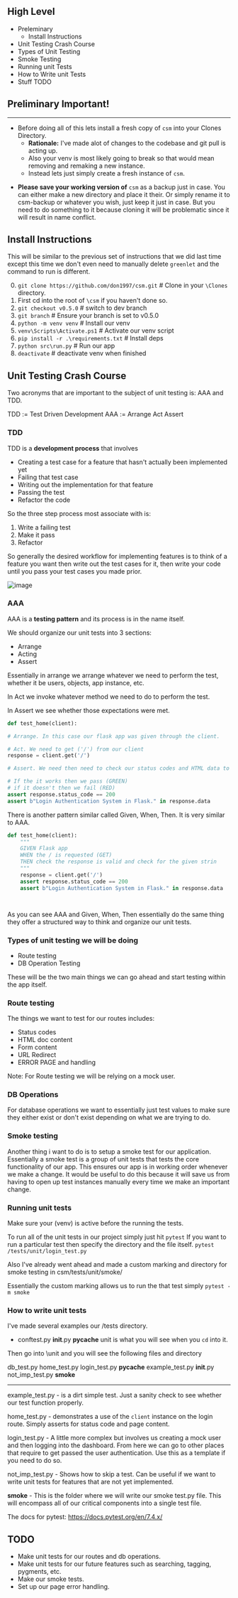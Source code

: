 ## High Level 

* Preleminary
	* Install Instructions
* Unit Testing Crash Course
* Types of Unit Testing
* Smoke Testing
* Running unit Tests
* How to Write unit Tests 
* Stuff TODO
## Preliminary Important!

---

- Before doing all of this lets install a fresh copy of `csm` into your Clones Directory.
	*  **Rationale:** I've made alot of changes to the codebase and git pull is acting up.
	* Also your venv is most likely going to break so that would mean removing and remaking a new instance.
	* Instead lets just simply create a fresh instance of `csm`.
* **Please save your working version of**  `csm`  as a backup just in case. You can either make a new directory and place it their. Or simply rename it to csm-backup or whatever you wish, just keep it just in case. But you need to do something to it because cloning it will be problematic since it will result in name conflict.

## Install Instructions

This will be similar to the previous set of instructions that we did last time except this time we don't even need to manually delete `greenlet` and the command to run is different.

0. `git clone https://github.com/don1997/csm.git` # Clone in your `\Clones` directory.
1. First cd into the root of `\csm` if you haven't done so.
2. `git checkout v0.5.0` # switch to dev branch
3. `git branch` # Ensure your branch is set to v0.5.0
4. `python -m venv venv` # Install our venv
5. `venv\Scripts\Activate.ps1` # Activate our venv script
6. `pip install -r .\requirements.txt` # Install deps
7. `python src\run.py`  # Run our app
8. `deactivate`  # deactivate venv when finished

## Unit Testing Crash Course

Two acronyms that are important to the subject of unit testing is: AAA and TDD.

TDD := Test Driven Development
AAA := Arrange Act Assert

### TDD
TDD is a **development process** that involves 
*  Creating a test case for a feature that hasn't actually been implemented yet
*  Failing that test case 
*  Writing out the implementation for that feature
* Passing the test
* Refactor the code 

So the three step process most associate with is:
1. Write a failing test
2. Make it pass
3. Refactor

So generally the desired workflow for implementing features is to think of a feature you want then write out the test cases for it, then write your code until you pass your test cases you made prior. 



![image](tdd.jpg)

### AAA

AAA is a **testing pattern** and its process is in the name itself. 

We should organize our unit tests into 3 sections:
* Arrange
* Acting 
* Assert

Essentially in arrange we arrange whatever we need to perform the test, whether it be users, objects, app instance,  etc.

In Act we invoke whatever method we need to do to perform the test.

In Assert we see whether those expectations were met.

```python
def test_home(client):

# Arrange. In this case our flask app was given through the client.

# Act. We need to get ('/') from our client
response = client.get('/')

# Assert. We need then need to check our status codes and HTML data to see if they line up with our expectation.

# If the it works then we pass (GREEN)
# if it doesn't then we fail (RED)
assert response.status_code == 200
assert b"Login Authentication System in Flask." in response.data
```


There is another pattern similar called Given, When, Then. It is very similar to AAA.
```python
def test_home(client):
    """
    GIVEN Flask app
    WHEN the / is requested (GET) 
    THEN check the response is valid and check for the given strin
    """
    response = client.get('/')
    assert response.status_code == 200
    assert b"Login Authentication System in Flask." in response.data




```

As you can see AAA and Given, When, Then essentially do the same thing they offer a structured way to think and organize our unit tests. 

### Types of unit testing we will be doing
* Route testing
* DB Operation Testing


These will be the two main things we can go ahead and start testing within the app itself.

### Route testing
The things we want to test for our routes includes:
* Status codes
* HTML doc content
* Form content
* URL Redirect
* ERROR PAGE and handling

Note: For Route testing we will be relying on a mock user.
### DB Operations
For database operations we want to essentially just test values to make sure they either exist or don't exist depending on what we are trying to do. 

### Smoke testing

Another thing i want to do is to setup a smoke test for our application. Essentially a smoke test is a group of unit tests that tests the core functionality of our app. This ensures our app is in working order whenever we make a change. It would be useful to do this because it will save us from having to open up test instances manually every time we make an important change. 
### Running unit tests 

Make sure your (venv) is active before the running the tests.

To run all of the unit tests in our project simply just hit `pytest`
If you want to run a particular test then specify the directory and the file itself. `pytest /tests/unit/login_test.py`

Also I've already went ahead and made a custom marking and directory for smoke testing in csm/tests/unit/smoke/

Essentially the custom marking allows us to run the that test simply `pytest -m smoke`

### How to write unit tests

I've made several examples our /tests directory.
* conftest.py  __init__.py  __pycache__  unit
is what you will see when you `cd` into it.

Then go into \unit and you will see the following files and directory

db_test.py       home_test.py  login_test.py    __pycache__
example_test.py  __init__.py   not_imp_test.py  **smoke**

---

example_test.py - is a dirt simple test. Just a sanity check to see whether our test function properly.

home_test.py - demonstrates a use of the `client` instance on the login route. Simply asserts for  status code and page content. 

login_test.py - A little more complex but involves us creating a mock user and then logging into the dashboard. From here we can go to other places that require to get passed the user authentication. Use this as a template if you need to do so. 

not_imp_test.py - Shows how to skip a test. Can be useful if we want to write unit tests for features that are not yet implemented. 

**smoke** - This is the folder where we will write our smoke test.py file. This will encompass all of our critical components into a single test file. 

The docs for pytest:
https://docs.pytest.org/en/7.4.x/

## TODO
* Make unit tests for our routes and db operations.
* Make unit tests for our future features such as searching, tagging, pygments, etc.
* Make our smoke tests.
* Set up our page error handling.